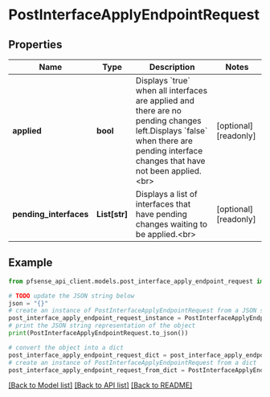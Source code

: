 # PostInterfaceApplyEndpointRequest


## Properties

Name | Type | Description | Notes
------------ | ------------- | ------------- | -------------
**applied** | **bool** | Displays &#x60;true&#x60; when all interfaces are applied and there are no pending changes left.Displays &#x60;false&#x60; when there are pending interface changes that have not been applied.&lt;br&gt; | [optional] [readonly] 
**pending_interfaces** | **List[str]** | Displays a list of interfaces that have pending changes waiting to be applied.&lt;br&gt; | [optional] [readonly] 

## Example

```python
from pfsense_api_client.models.post_interface_apply_endpoint_request import PostInterfaceApplyEndpointRequest

# TODO update the JSON string below
json = "{}"
# create an instance of PostInterfaceApplyEndpointRequest from a JSON string
post_interface_apply_endpoint_request_instance = PostInterfaceApplyEndpointRequest.from_json(json)
# print the JSON string representation of the object
print(PostInterfaceApplyEndpointRequest.to_json())

# convert the object into a dict
post_interface_apply_endpoint_request_dict = post_interface_apply_endpoint_request_instance.to_dict()
# create an instance of PostInterfaceApplyEndpointRequest from a dict
post_interface_apply_endpoint_request_from_dict = PostInterfaceApplyEndpointRequest.from_dict(post_interface_apply_endpoint_request_dict)
```
[[Back to Model list]](../README.md#documentation-for-models) [[Back to API list]](../README.md#documentation-for-api-endpoints) [[Back to README]](../README.md)


